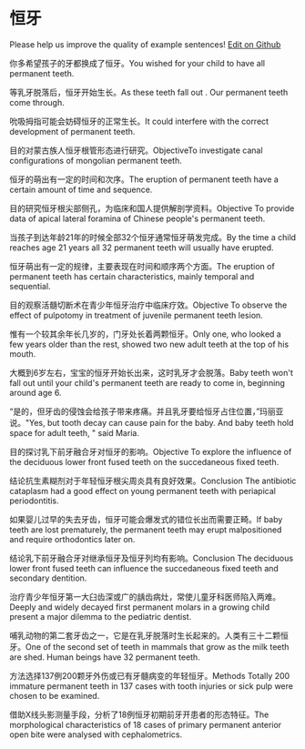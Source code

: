 # 恒牙

Please help us improve the quality of example sentences! [Edit on Github](https://github.com/jiyushe/jiyu-example-sentence-source/blob/main/chinese/hengya.md)

<p><span class="chinese">你多希望孩子的牙都换成了恒牙。</span><span class="english">You wished for your child to have all permanent teeth.</span></p>

<p><span class="chinese">等乳牙脱落后，恒牙开始生长。</span><span class="english">As these teeth fall out . Our permanent teeth come through.</span></p>

<p><span class="chinese">吮吸拇指可能会妨碍恒牙的正常生长。</span><span class="english">It could interfere with the correct development of permanent teeth.</span></p>

<p><span class="chinese">目的对蒙古族人恒牙根管形态进行研究。</span><span class="english">ObjectiveTo investigate canal configurations of mongolian permanent teeth.</span></p>

<p><span class="chinese">恒牙的萌出有一定的时间和次序。</span><span class="english">The eruption of permanent teeth have a certain amount of time and sequence.</span></p>

<p><span class="chinese">目的研究恒牙根尖部侧孔，为临床和国人提供解剖学资料。</span><span class="english">Objective To provide data of apical lateral foramina of Chinese people's permanent teeth.</span></p>

<p><span class="chinese">当孩子到达年龄21年的时候全部32个恒牙通常恒牙萌发完成。</span><span class="english">By the time a child reaches age 21 years all 32 permanent teeth will usually have erupted.</span></p>

<p><span class="chinese">恒牙萌出有一定的规律，主要表现在时间和顺序两个方面。</span><span class="english">The eruption of permanent teeth has certain characteristics, mainly temporal and sequential.</span></p>

<p><span class="chinese">目的观察活髓切断术在青少年恒牙治疗中临床疗效。</span><span class="english">Objective To observe the effect of pulpotomy in treatment of juvenile permanent teeth lesion.</span></p>

<p><span class="chinese">惟有一个较其余年长几岁的，门牙处长着两颗恒牙。</span><span class="english">Only one, who looked a few years older than the rest, showed two new adult teeth at the top of his mouth.</span></p>

<p><span class="chinese">大概到6岁左右，宝宝的恒牙开始长出来，这时乳牙才会脱落。</span><span class="english">Baby teeth won't fall out until your child's permanent teeth are ready to come in, beginning around age 6.</span></p>

<p><span class="chinese">“是的，但牙齿的侵蚀会给孩子带来疼痛。并且乳牙要给恒牙占住位置，”玛丽亚说。</span><span class="english">"Yes, but tooth decay can cause pain for the baby. And baby teeth hold space for adult teeth, " said Maria.</span></p>

<p><span class="chinese">目的探讨乳下前牙融合牙对恒牙的影响。</span><span class="english">Objective To explore the influence of the deciduous lower front fused teeth on the succedaneous fixed teeth.</span></p>

<p><span class="chinese">结论抗生素糊剂对于年轻恒牙根尖周炎具有良好效果。</span><span class="english">Conclusion The antibiotic cataplasm had a good effect on young permanent teeth with periapical periodontitis.</span></p>

<p><span class="chinese">如果婴儿过早的失去牙齿，恒牙可能会爆发式的错位长出而需要正畸。</span><span class="english">If baby teeth are lost prematurely, the permanent teeth may erupt malpositioned and require orthodontics later on.</span></p>

<p><span class="chinese">结论乳下前牙融合牙对继承恒牙及恒牙列均有影响。</span><span class="english">Conclusion The deciduous lower front fused teeth can influence the succedaneous fixed teeth and secondary dentition.</span></p>

<p><span class="chinese">治疗青少年恒牙第一大臼齿深或广的龋齿病灶，常使儿童牙科医师陷入两难。</span><span class="english">Deeply and widely decayed first permanent molars in a growing child present a major dilemma to the pediatric dentist.</span></p>

<p><span class="chinese">哺乳动物的第二套牙齿之一，它是在乳牙脱落时生长起来的。人类有三十二颗恒牙。</span><span class="english">One of the second set of teeth in mammals that grow as the milk teeth are shed. Human beings have 32 permanent teeth.</span></p>

<p><span class="chinese">方法选择137例200颗牙外伤或已有牙髓病变的年轻恒牙。</span><span class="english">Methods Totally 200 immature permanent teeth in 137 cases with tooth injuries or sick pulp were chosen to be examined.</span></p>

<p><span class="chinese">借助X线头影测量手段，分析了18例恒牙初期前牙开患者的形态特征。</span><span class="english">The morphological characteristics of 18 cases of primary permanent anterior open bite were analysed with cephalometrics.</span></p>


